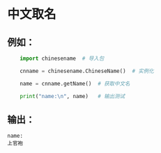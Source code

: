 # 中文取名

## 例如：

```python
    import chinesename  # 导入包

    cnname = chinesename.ChineseName()  # 实例化

    name = cnname.getName()  # 获取中文名

    print("name:\n", name)   # 输出测试
```


## 输出：

    name:
    上官袍
